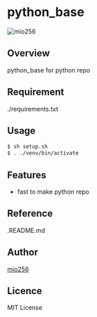 # python_base

![mio256](https://avatars.githubusercontent.com/u/71450182)

## Overview

python_base for python repo

## Requirement

./requirements.txt

## Usage

```sh
$ sh setup.sh
$ . ./venv/bin/activate
```

## Features

- fast to make python repo

## Reference

.README.md

## Author

[mio256](https://github.com/mio256)

## Licence

MIT License